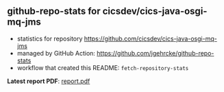 ## github-repo-stats for cicsdev/cics-java-osgi-mq-jms

- statistics for repository https://github.com/cicsdev/cics-java-osgi-mq-jms
- managed by GitHub Action: https://github.com/jgehrcke/github-repo-stats
- workflow that created this README: `fetch-repository-stats`

**Latest report PDF**: [report.pdf](https://github.com/cicsdev/repo-stats/raw/reports/cicsdev/cics-java-osgi-mq-jms/latest-report/report.pdf)

